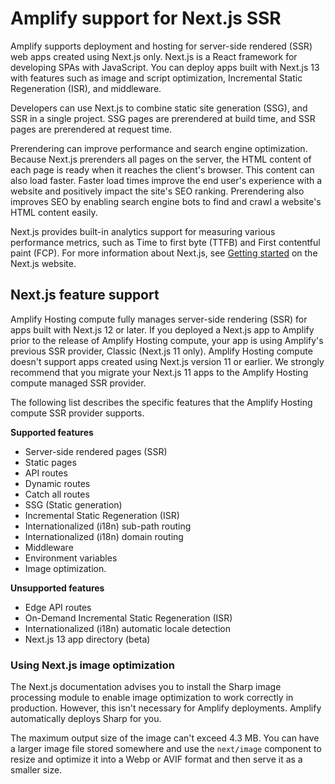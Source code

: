 # Amplify support for Next\.js SSR<a name="ssr-Amplify-support"></a>

Amplify supports deployment and hosting for server\-side rendered \(SSR\) web apps created using Next\.js only\. Next\.js is a React framework for developing SPAs with JavaScript\. You can deploy apps built with Next\.js 13 with features such as image and script optimization, Incremental Static Regeneration \(ISR\), and middleware\.

Developers can use Next\.js to combine static site generation \(SSG\), and SSR in a single project\. SSG pages are prerendered at build time, and SSR pages are prerendered at request time\. 

Prerendering can improve performance and search engine optimization\. Because Next\.js prerenders all pages on the server, the HTML content of each page is ready when it reaches the client's browser\. This content can also load faster\. Faster load times improve the end user's experience with a website and positively impact the site's SEO ranking\. Prerendering also improves SEO by enabling search engine bots to find and crawl a website's HTML content easily\.

Next\.js provides built\-in analytics support for measuring various performance metrics, such as Time to first byte \(TTFB\) and First contentful paint \(FCP\)\. For more information about Next\.js, see [Getting started](https://nextjs.org/docs/getting-started) on the Next\.js website\.

## Next\.js feature support<a name="supported-unsupported-features"></a>

Amplify Hosting compute fully manages server\-side rendering \(SSR\) for apps built with Next\.js 12 or later\. If you deployed a Next\.js app to Amplify prior to the release of Amplify Hosting compute, your app is using Amplify's previous SSR provider, Classic \(Next\.js 11 only\)\. Amplify Hosting compute doesn't support apps created using Next\.js version 11 or earlier\. We strongly recommend that you migrate your Next\.js 11 apps to the Amplify Hosting compute managed SSR provider\.

The following list describes the specific features that the Amplify Hosting compute SSR provider supports\.

**Supported features**
+ Server\-side rendered pages \(SSR\)
+ Static pages
+ API routes
+ Dynamic routes
+ Catch all routes
+ SSG \(Static generation\)
+ Incremental Static Regeneration \(ISR\)
+ Internationalized \(i18n\) sub\-path routing
+ Internationalized \(i18n\) domain routing
+ Middleware
+ Environment variables
+ Image optimization\.

**Unsupported features**
+ Edge API routes
+ On\-Demand Incremental Static Regeneration \(ISR\)
+ Internationalized \(i18n\) automatic locale detection
+ Next\.js 13 app directory \(beta\)

### Using Next\.js image optimization<a name="image-optimization"></a>

The Next\.js documentation advises you to install the Sharp image processing module to enable image optimization to work correctly in production\. However, this isn't necessary for Amplify deployments\. Amplify automatically deploys Sharp for you\.

The maximum output size of the image can't exceed 4\.3 MB\. You can have a larger image file stored somewhere and use the `next/image` component to resize and optimize it into a Webp or AVIF format and then serve it as a smaller size\.